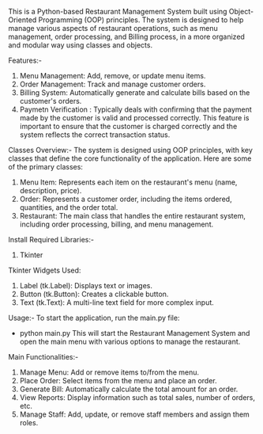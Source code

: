 This is a Python-based Restaurant Management System built using Object-Oriented Programming (OOP) principles. The system is designed to help manage various aspects of restaurant operations, such as menu management, order processing, and Billing process, in a more organized and modular way using classes and objects.

Features:-
1. Menu Management: Add, remove, or update menu items.
2. Order Management: Track and manage customer orders.
3. Billing System: Automatically generate and calculate bills based on the customer's orders.
4. Paymetn Verification : Typically deals with confirming that the payment made by the customer is valid and processed correctly. This feature is important to ensure that the customer is charged correctly and the system reflects the correct transaction status.

Classes Overview:-
The system is designed using OOP principles, with key classes that define the core functionality of the application. Here are some of the primary classes:
1. Menu Item: Represents each item on the restaurant's menu (name, description, price).
2. Order: Represents a customer order, including the items ordered, quantities, and the order total.
3. Restaurant: The main class that handles the entire restaurant system, including order processing, billing, and menu management.
   
Install Required Libraries:-
1. Tkinter

Tkinter Widgets Used:
1. Label (tk.Label): Displays text or images.
2. Button (tk.Button): Creates a clickable button.
3. Text (tk.Text): A multi-line text field for more complex input.

Usage:-
To start the application, run the main.py file:
- python main.py
This will start the Restaurant Management System and open the main menu with various options to manage the restaurant.

Main Functionalities:-
1. Manage Menu: Add or remove items to/from the menu.
2. Place Order: Select items from the menu and place an order.
3. Generate Bill: Automatically calculate the total amount for an order.
4. View Reports: Display information such as total sales, number of orders, etc.
5. Manage Staff: Add, update, or remove staff members and assign them roles.
